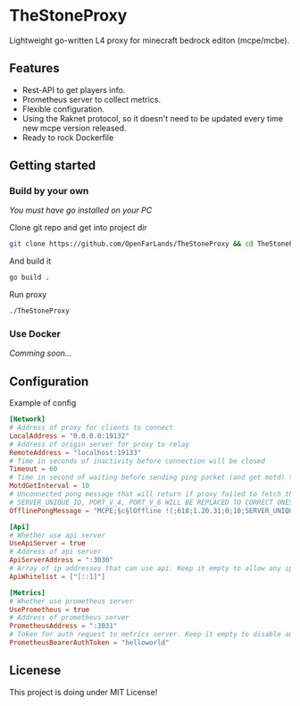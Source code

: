 # TheStoneProxy
Lightweight go-written L4 proxy for minecraft bedrock editon (mcpe/mcbe).

## Features

- Rest-API to get players info.
- Prometheus server to collect metrics.
- Flexible configuration.
- Using the Raknet protocol, so it doesn't need to be updated every time new mcpe version released.
- Ready to rock Dockerfile

## Getting started

### Build by your own

*You must have go installed on your PC*

Clone git repo and get into project dir
```bash
git clone https://github.com/OpenFarLands/TheStoneProxy && cd TheStoneProxy
```

And build it
```bash
go build .
```

Run proxy
```bash
./TheStoneProxy
```

### Use Docker

*Comming soon...*

## Configuration

Example of config

```toml
[Network]
# Address of proxy for clients to connect
LocalAddress = "0.0.0.0:19132"
# Address of origin server for proxy to relay
RemoteAddress = "localhost:19133"
# Time in seconds of inactivity before connection will be closed
Timeout = 60
# Time in second of waiting before sending ping packet (and get motd) to origin server
MotdGetInterval = 10
# Unconnected pong message that will return if proxy failed to fetch that from origin server
# SERVER_UNIQUE_ID, PORT_V_4, PORT_V_6 WILL BE REPLACED TO CORRECT ONES
OfflinePongMessage = "MCPE;§c§lOffline !(;618;1.20.31;0;10;SERVER_UNIQUE_ID;Bedrock level?;Survival;1;PORT_V_4;PORT_V_6;1;"

[Api]
# Whether use api server
UseApiServer = true
# Address of api server
ApiServerAddress = ":3030"
# Array of ip addresses that can use api. Keep it empty to allow any ip address
ApiWhitelist = ["[::1]"]

[Metrics]
# Whether use prometheus server
UsePrometheus = true
# Address of prometheus server
PrometheusAddress = ":3031"
# Token for auth request to metrics server. Keep it empty to disable auth
PrometheusBearerAuthToken = "helloworld"
````

## Licenese

This project is doing under MIT License!